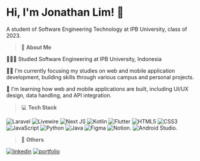 # Hi, I'm Jonathan Lim! 👋
A student of Software Engineering Technology at IPB University, class of 2023.

> 🌹 **About Me**

👩🏻‍🎓 Studied Software Engineering at IPB University, Indonesia

👩‍💻 I'm currently focusing my studies on web and mobile application development, building skills through various campus and personal projects.

🧠 I'm learning how web and mobile applications are built, including UI/UX design, data handling, and API integration.

> 💻 **Tech Stack**
<!-- Badges from https://github.com/Ileriayo/markdown-badges -->
![Laravel](https://img.shields.io/badge/laravel-%23FF2D20.svg?style=for-the-badge&logo=laravel&logoColor=white)
![Livewire](https://img.shields.io/badge/livewire-%234e56a6.svg?style=for-the-badge&logo=livewire&logoColor=white)
![Next JS](https://img.shields.io/badge/Next-black?style=for-the-badge&logo=next.js&logoColor=white)
![Kotlin](https://img.shields.io/badge/kotlin-%237F52FF.svg?style=for-the-badge&logo=kotlin&logoColor=white)
![Flutter](https://img.shields.io/badge/Flutter-%2302569B.svg?style=for-the-badge&logo=Flutter&logoColor=white)
![HTML5](https://img.shields.io/badge/html5-%23E34F26.svg?style=for-the-badge&logo=html5&logoColor=white)
![CSS3](https://img.shields.io/badge/css3-%231572B6.svg?style=for-the-badge&logo=css3&logoColor=white)
![JavaScript](https://img.shields.io/badge/javascript-%23323330.svg?style=for-the-badge&logo=javascript&logoColor=%23F7DF1E)
![Python](https://img.shields.io/badge/python-3670A0?style=for-the-badge&logo=python&logoColor=ffdd54)
![Java](https://img.shields.io/badge/java-%23ED8B00.svg?style=for-the-badge&logo=openjdk&logoColor=white)
![Figma](https://img.shields.io/badge/figma-%23F24E1E.svg?style=for-the-badge&logo=figma&logoColor=white)
![Notion](https://img.shields.io/badge/Notion-%23000000.svg?style=for-the-badge&logo=notion&logoColor=white).
![Android Studio](https://img.shields.io/badge/android%20studio-346ac1?style=for-the-badge&logo=android%20studio&logoColor=white).

> 🔗 **Others**

[![linkedin](https://img.shields.io/badge/linkedin-0A66C2?style=for-the-badge&logo=linkedin&logoColor=white)](https://www.linkedin.com/in/jonathanlims/)
[![portfolio](https://img.shields.io/badge/my_portfolio-000?style=for-the-badge&logo=ko-fi&logoColor=white)](http://www.jonathanlim.my.id/)




